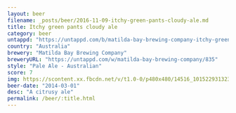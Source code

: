 ```yaml
---
layout: beer
filename: _posts/beer/2016-11-09-itchy-green-pants-cloudy-ale.md
title: Itchy green pants cloudy ale
category: beer
untappd: "https://untappd.com/b/matilda-bay-brewing-company-itchy-green-pants--i-g-p-/126113"
country: "Australia"
brewery: "Matilda Bay Brewing Company"
breweryURL: "https://untappd.com/w/matilda-bay-brewing-company/835"
style: "Pale Ale - Australian"
score: 7
img: https://scontent.xx.fbcdn.net/v/t1.0-0/p480x480/14516_10152293132388745_1804956545_n.jpg?oh=22eb71b1b38c4cd159bfe813dfabb882&oe=590D54B6
beer-date: "2014-03-01"
desc: "A citrusy ale"
permalink: /beer/:title.html
---
```

